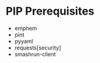 # PIP Prerequisites
   * emphem
   * pint
   * pyyaml
   * requests[security]
   * smashrun-client

